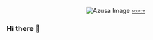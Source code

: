 <p align="center">
  <img src="https://i.pximg.net/img-master/img/2020/10/07/20/50/05/84864421_p0_master1200.jpg" alt="Azusa"/>
  Image <a href="https://www.pixiv.net/en/artworks/84864421" target="_blank"><sub><sup>source</sup></sub></a>
</p>

### Hi there 👋

<!--
**youudan/youudan** is a ✨ _special_ ✨ repository because its `README.md` (this file) appears on your GitHub profile.

Here are some ideas to get you started:

- 🔭 I’m currently working on ...
- 🌱 I’m currently learning ...
- 👯 I’m looking to collaborate on ...
- 🤔 I’m looking for help with ...
- 💬 Ask me about ...
- 📫 How to reach me: ...
- 😄 Pronouns: ...
- ⚡ Fun fact: ...
-->

